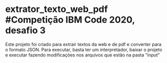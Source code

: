 # extrator_texto_web_pdf #Competição IBM Code 2020, desafio 3
Este projeto foi criado para extrair textos da web e de pdf e converter para o formato JSON.
Para executar, basta ter um interpretador, baixar o projeto e executar fazendo modificações nos arquivos que estão na pasta "input"
